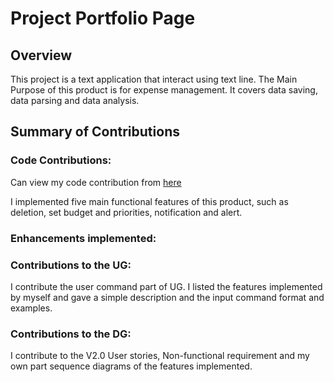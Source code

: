 # Project Portfolio Page

## Overview
This project is a text application that interact using text line. The Main Purpose of this product is for expense management.
It covers data saving, data parsing and data analysis.

## Summary of Contributions
### Code Contributions:
Can view my code contribution from [here](https://nus-cs2113-ay2425s2.github.io/tp-dashboard/?search=Luka&breakdown=true&sort=groupTitle%20dsc&sortWithin=title&since=2025-02-21&timeframe=commit&mergegroup=&groupSelect=groupByRepos&checkedFileTypes=docs~functional-code~test-code~other)

I implemented five main functional features of this product, such as deletion, set budget and priorities, notification and alert.
### Enhancements implemented:


### Contributions to the UG:
I contribute the user command part of UG. I listed the features implemented by myself and gave a simple description and the input command format and examples.

### Contributions to the DG:
I contribute to the V2.0 User stories, Non-functional requirement and my own part sequence diagrams of the features implemented.